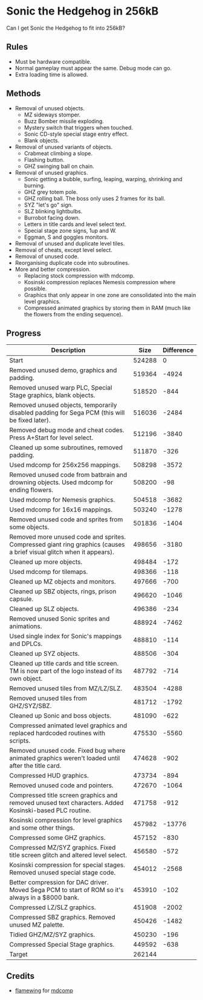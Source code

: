 # Sonic the Hedgehog in 256kB

Can I get Sonic the Hedgehog to fit into 256kB?

## Rules

* Must be hardware compatible.
* Normal gameplay must appear the same. Debug mode can go.
* Extra loading time is allowed.

## Methods

* Removal of unused objects.
  * MZ sideways stomper.
  * Buzz Bomber missile exploding.
  * Mystery switch that triggers when touched.
  * Sonic CD-style special stage entry effect.
  * Blank objects.
* Removal of unused variants of objects.
  * Crabmeat climbing a slope.
  * Flashing button.
  * GHZ swinging ball on chain.
* Removal of unused graphics.
  * Sonic getting a bubble, surfing, leaping, warping, shrinking and burning.
  * GHZ grey totem pole.
  * GHZ rolling ball. The boss only uses 2 frames for its ball.
  * SYZ "let's go" sign.
  * SLZ blinking lightbulbs.
  * Burrobot facing down.
  * Letters in title cards and level select text.
  * Special stage zone signs, 1up and W.
  * Eggman, S and goggles monitors.
* Removal of unused and duplicate level tiles.
* Removal of cheats, except level select.
* Removal of unused code.
* Reorganising duplicate code into subroutines.
* More and better compression.
  * Replacing stock compression with mdcomp.
  * Kosinski compression replaces Nemesis compression where possible.
  * Graphics that only appear in one zone are consolidated into the main level graphics.
  * Compressed animated graphics by storing them in RAM (much like the flowers from the ending sequence).

## Progress

Description | Size | Difference
----------- | ---- | ----------
Start | 524288 | 0
Removed unused demo, graphics and padding. | 519364 | -4924
Removed unused warp PLC, Special Stage graphics, blank objects. | 518520 | -844
Removed unused objects, temporarily disabled padding for Sega PCM (this will be fixed later). | 516036 | -2484
Removed debug mode and cheat codes. Press A+Start for level select. | 512196 | -3840
Cleaned up some subroutines, removed padding. | 511870 | -326
Used mdcomp for 256x256 mappings. | 508298 | -3572
Removed unused code from batbrain and drowning objects. Used mdcomp for ending flowers. | 508200 | -98
Used mdcomp for Nemesis graphics. | 504518 | -3682
Used mdcomp for 16x16 mappings. | 503240 | -1278
Removed unused code and sprites from some objects. | 501836 | -1404
Removed more unused code and sprites. Compressed giant ring graphics (causes a brief visual glitch when it appears). | 498656 | -3180
Cleaned up more objects. | 498484 | -172
Used mdcomp for tilemaps. | 498366 | -118
Cleaned up MZ objects and monitors. | 497666 | -700
Cleaned up SBZ objects, rings, prison capsule. | 496620 | -1046
Cleaned up SLZ objects. | 496386 | -234
Removed unused Sonic sprites and animations. | 488924 | -7462
Used single index for Sonic's mappings and DPLCs. | 488810 | -114
Cleaned up SYZ objects. | 488506 | -304
Cleaned up title cards and title screen. TM is now part of the logo instead of its own object. | 487792 | -714
Removed unused tiles from MZ/LZ/SLZ. | 483504 | -4288
Removed unused tiles from GHZ/SYZ/SBZ. | 481712 | -1792
Cleaned up Sonic and boss objects. | 481090 | -622
Compressed animated level graphics and replaced hardcoded routines with scripts. | 475530 | -5560
Removed unused code. Fixed bug where animated graphics weren't loaded until after the title card. | 474628 | -902
Compressed HUD graphics. | 473734 | -894
Removed unused code and pointers. | 472670 | -1064
Compressed title screen graphics and removed unused text characters. Added Kosinski-based PLC routine. | 471758 | -912
Kosinski compression for level graphics and some other things. | 457982 | -13776
Compressed some GHZ graphics. | 457152 | -830
Compressed MZ/SYZ graphics. Fixed title screen glitch and altered level select. | 456580 | -572
Kosinski compression for special stages. Removed unused special stage code. | 454012 | -2568
Better compression for DAC driver. Moved Sega PCM to start of ROM so it's always in a $8000 bank. | 453910 | -102
Compressed LZ/SLZ graphics. | 451908 | -2002
Compressed SBZ graphics. Removed unused MZ palette. | 450426 | -1482
Tidied GHZ/MZ/SYZ graphics. | 450230 | -196
Compressed Special Stage graphics. | 449592 | -638
Target | 262144 | 

## Credits

* [flamewing](https://github.com/flamewing) for [mdcomp](https://github.com/flamewing/mdcomp)